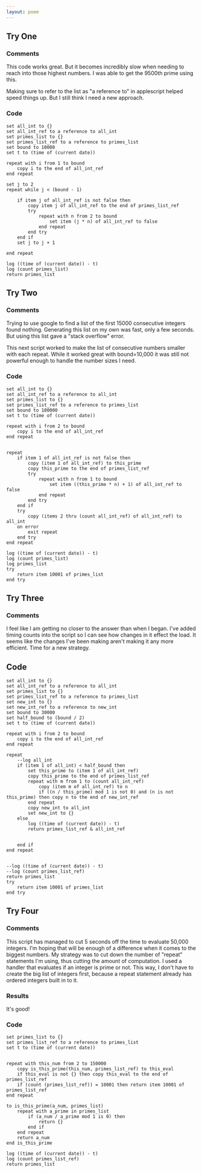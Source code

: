```yaml
---
layout: poem
---
```


## Try One

### Comments

This code works great. But it becomes incredibly slow when needing to reach
into those highest numbers. I was able to get the 9500th prime using this.

Making sure to refer to the list as "a reference to" in applescript helped
speed things up. But I still think I need a new approach.

### Code

```applescript
set all_int to {}
set all_int_ref to a reference to all_int
set primes_list to {}
set primes_list_ref to a reference to primes_list
set bound to 10000
set t to (time of (current date))

repeat with i from 1 to bound
	copy i to the end of all_int_ref
end repeat

set j to 2
repeat while j < (bound - 1)
	
	if item j of all_int_ref is not false then
		copy item j of all_int_ref to the end of primes_list_ref
		try
			repeat with n from 2 to bound
				set item (j * n) of all_int_ref to false
			end repeat
		end try
	end if
	set j to j + 1
	
end repeat

log ((time of (current date)) - t)
log (count primes_list)
return primes_list
```

## Try Two

### Comments

Trying to use google to find a list of the first 15000 consecutive integers
found nothing. Generating this list on my own was fast, only a few seconds. But
using this list gave a "stack overflow" error.

This next script worked to make the list of consecutive numbers smaller with
each repeat. While it worked great with bound=10,000 it was still not powerful
enough to handle the number sizes I need.

### Code

```applescript
set all_int to {}
set all_int_ref to a reference to all_int
set primes_list to {}
set primes_list_ref to a reference to primes_list
set bound to 100000
set t to (time of (current date))

repeat with i from 2 to bound
	copy i to the end of all_int_ref
end repeat


repeat
	if item 1 of all_int_ref is not false then
		copy (item 1 of all_int_ref) to this_prime
		copy this_prime to the end of primes_list_ref
		try
			repeat with n from 1 to bound
				set item ((this_prime * n) + 1) of all_int_ref to false
			end repeat
		end try
	end if
	try
		copy (items 2 thru (count all_int_ref) of all_int_ref) to all_int
	on error
		exit repeat
	end try
end repeat

log ((time of (current date)) - t)
log (count primes_list)
log primes_list
try
	return item 10001 of primes_list
end try
```

## Try Three

### Comments

I feel like I am getting no closer to the answer than when I began. I've added
timing counts into the script so I can see how changes in it effect the load.
It seems like the changes I've been making aren't making it any more efficient.
Time for a new strategy.

## Code

```applescript
set all_int to {}
set all_int_ref to a reference to all_int
set primes_list to {}
set primes_list_ref to a reference to primes_list
set new_int to {}
set new_int_ref to a reference to new_int
set bound to 30000
set half_bound to (bound / 2)
set t to (time of (current date))

repeat with i from 2 to bound
	copy i to the end of all_int_ref
end repeat

repeat
	--log all_int
	if (item 1 of all_int) < half_bound then
		set this_prime to (item 1 of all_int_ref)
		copy this_prime to the end of primes_list_ref
		repeat with m from 1 to (count all_int_ref)
			copy (item m of all_int_ref) to n
			if ((n / this_prime) mod 1 is not 0) and (n is not this_prime) then copy n to the end of new_int_ref
		end repeat
		copy new_int to all_int
		set new_int to {}
	else
		log ((time of (current date)) - t)
		return primes_list_ref & all_int_ref
		
		
	end if
end repeat


--log ((time of (current date)) - t)
--log (count primes_list_ref)
return primes_list
try
	return item 10001 of primes_list
end try
```

## Try Four

### Comments

This script has managed to cut 5 seconds off the time to evaluate 50,000
integers. I'm hoping that will be enough of a difference when it comes to the
biggest numbers. My strategy was to cut down the number of "repeat" statements
I'm using, thus cutting the amount of computation. I used a handler that
evaluates if an integer is prime or not. This way, I don't have to create the
big list of integers first, because a repeat statement already has ordered
integers built in to it.

### Results

It's good!

### Code

```applescript
set primes_list to {}
set primes_list_ref to a reference to primes_list
set t to (time of (current date))


repeat with this_num from 2 to 150000
	copy is_this_prime(this_num, primes_list_ref) to this_eval
	if this_eval is not {} then copy this_eval to the end of primes_list_ref
	if (count (primes_list_ref)) = 10001 then return item 10001 of primes_list_ref
end repeat

to is_this_prime(a_num, primes_list)
	repeat with a_prime in primes_list
		if (a_num / a_prime mod 1 is 0) then
			return {}
		end if
	end repeat
	return a_num
end is_this_prime

log ((time of (current date)) - t)
log (count primes_list_ref)
return primes_list
```
